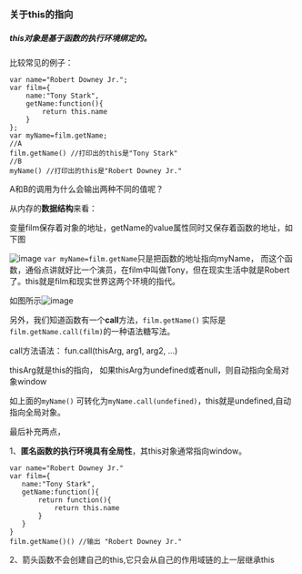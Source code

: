 ### 关于this的指向
##### this对象是基于函数的执行环境绑定的。

比较常见的例子：
```
var name="Robert Downey Jr.";
var film={
    name:"Tony Stark",
    getName:function(){
        return this.name
    }
};
var myName=film.getName;
//A
film.getName() //打印出的this是"Tony Stark"
//B
myName() //打印出的this是"Robert Downey Jr."
```

A和B的调用为什么会输出两种不同的值呢？

从内存的**数据结构**来看：

变量film保存着对象的地址，getName的value属性同时又保存着函数的地址，如下图

![image](https://i.loli.net/2019/05/08/5cd296bdbd7ca.png)
`var myName=film.getName`只是把函数的地址指向myName， 
而这个函数，通俗点讲就好比一个演员，在film中叫做Tony，但在现实生活中就是Robert了。this就是film和现实世界这两个环境的指代。

如图所示![image](https://i.loli.net/2019/05/08/5cd29a7954afe.png)

另外，我们知道函数有一个**call**方法，`film.getName()` 实际是`film.getName.call(film)`的一种语法糖写法。

call方法语法：
fun.call(thisArg, arg1, arg2, ...)

thisArg就是this的指向，
如果thisArg为undefined或者null，则自动指向全局对象window

如上面的`myName()` 可转化为`myName.call(undefined)`，this就是undefined,自动指向全局对象。
 
 最后补充两点，
 
 1、**匿名函数的执行环境具有全局性**，其this对象通常指向window。
 ```
 var name="Robert Downey Jr."
 var film={
    name:"Tony Stark",
    getName:function(){
		return function(){
			return this.name
		}  
    }
}
film.getName()() //输出 "Robert Downey Jr."
 ```

2、箭头函数不会创建自己的this,它只会从自己的作用域链的上一层继承this
